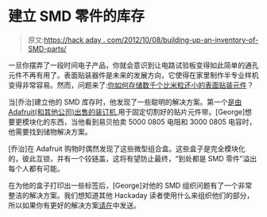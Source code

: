 # 建立 SMD 零件的库存

> 原文:[https://hack aday . com/2012/10/08/building-up-an-inventory-of-SMD-parts/](https://hackaday.com/2012/10/08/building-up-an-inventory-of-smd-parts/)

一旦你摆弄了一段时间电子产品，你就会意识到让电路试验板变得如此简单的通孔元件不再有用了。表面贴装器件是未来的发展方向，它使得在家里制作半专业样机变得非常容易。然而，问题来了:[你如何存储数千个比米粒还小的表面贴装元件](http://www.digitalunderpants.com/?p=310)？

当[乔治]建立他的 SMD 库存时，他发现了一些聪明的解决方案。第一个[是由 Adafruit(和其他公司)出售的装订机](https://www.adafruit.com/products/441),用于固定切割好的贴片元件带。[George]想要更模块化的东西，当他看到易贝拍卖 5000 0805 电阻和 3000 0805 电容时，他需要找到储物解决方案。

[乔治]在 Adafruit 购物时偶然发现了这些微型组合盒。这些盒子是完全模块化的，彼此互锁，并有一个铰链盖，这将有望防止最终，“到处都是 SMD 零件”溢出每个人都有可能。

在为他的盒子打印出一些标签后，[George]对他的 SMD 组织问题有了一个非常整洁的解决方案。我们想知道其他 Hackaday 读者使用什么来组织他们的部分，所以如果你有更好的解决方案[请在](http://hackaday.com/contact-hack-a-day/)中发送。